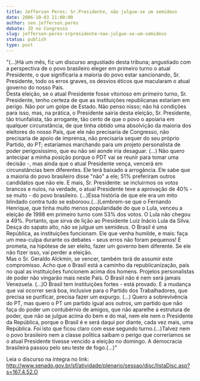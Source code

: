 ```yaml
---
title: Jefferson Peres: Sr.Presidente, não julgue-se um semideus
date: 2006-10-03 21:00:00
author: sen.jefferson.peres
debate: JD no Congresso
slug: jefferson-peres-srpresidente-nao-julgue-se-um-semideus
status: publish 
type: post
---
```


"(...)Há um mês, fiz um discurso angustiado desta tribuna; angustiado com a perspectiva de o povo brasileiro eleger em primeiro turno o atual Presidente, o que significaria a maioria do povo estar sancionando, Sr. Presidente, todo os erros graves, os desvios éticos que macularam o atual governo do nosso País.   
Desta eleição, se o atual Presidente fosse vitorioso em primeiro turno, Sr. Presidente, tenho certeza de que as instituições republicanas estariam em perigo. Não por um golpe de Estado. Não penso nisso; não há condições para isso, mas, na prática, o Presidente sairia desta eleição, Sr. Presidente, tão triunfalista, tão arrogante, tão certo de que o povo o apoiaria em qualquer circunstância, de que tinha obtido uma absolvição da maioria dos eleitores do nosso País, que ele não precisaria de Congresso, não precisaria de apoio de imprensa, não precisaria sequer do seu próprio Partido, do PT; estaríamos marchando para um projeto personalista de poder perigosíssimo, que eu não sei aonde iria desaguar. (...) Não quero antecipar a minha posição porque o PDT vai se reunir para tomar uma decisão -, mas ainda que o atual Presidente vença, vencerá em circunstâncias bem diferentes. Ele terá baixado a arrogância. Ele sabe que a maioria do povo brasileiro disse "não" a ele; 51% preferiram outros candidatos que não ele. E mais, Sr. Presidente: se incluirmos os votos brancos e nulos, na verdade, o atual Presidente teve a aprovação de 40% - se muito - do povo brasileiro. (...)Essa história de que ele era um mito blindado contra tudo se esboroou.(...)Lembrem-se que o Fernando Henrique, que tinha muito menos popularidade do que o Lula, venceu a eleição de 1998 em primeiro turno com 53% dos votos. O Lula não chegou a 49%. Portanto, que sirva de lição ao Presidente Luiz Inácio Lula da Silva. Desça do sapato alto, não se julgue um semideus. O Brasil é uma República, as instituições funcionam. Ele que venha humilde, e mais: faça um mea-culpa durante os debates - seus erros não foram pequenos! E prometa, na hipótese de ser eleito, fazer um governo bem diferente. Se ele não fizer isso, vai perder a eleição.   
Mas o Sr. Geraldo Alckmin, se vencer, também terá de assumir este compromisso. Acho que o Brasil está a caminho da republicanização, país no qual as instituições funcionem acima dos homens. Projetos personalistas de poder não vingarão mais neste País. O Brasil não é nem será jamais Venezuela. (...)O Brasil tem instituições fortes - está provado. E a mudança que vai ocorrer será boa, inclusive para o Partido dos Trabalhadores, que precisa se purificar, precisa fazer um expurgo. (...) Quero a sobrevivência do PT, mas quero o PT um partido igual aos outros, um partido que não faça do poder um contubérnio de amigos, que não aparelhe a estrutura de poder, que não se julgue acima do bem e do mal, nem ele nem o Presidente da República, porque o Brasil é e será daqui por diante, cada vez mais, uma República. Foi isto que ficou claro com esse segundo turno.(...)Talvez nem o povo brasileiro nem a classe política saibam o perigo que correríamos se o atual Presidente tivesse vencido a eleição no domingo. A democracia brasileira passou pelo seu teste de fogo.(...)"  



Leia o discurso na íntegra no link: <http://www.senado.gov.br/sf/atividade/plenario/sessao/disc/listaDisc.asp?s=167.4.52.O>



 



